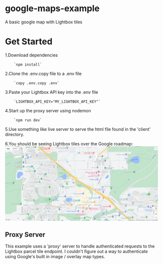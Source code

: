 # google-maps-example
A basic google map with Lightbox tiles

# Get Started

1.Download dependencies

        `npm install`

2.Clone the .env.copy file to a .env file
    
        `copy .env.copy .env`

3.Paste your Lightbox API key into the .env file

        `LIGHTBOX_API_KEY="MY_LIGHTBOX_API_KEY"`

4.Start up the proxy server using nodemon

        `npm run dev`

5.Use something like live server to serve the html file found in the 'client' directory.

6.You should be seeing Lightbox tiles over the Google roadmap:
![alt text](./Capture.PNG "Tile View")

## Proxy Server
This example uses a 'proxy' server to handle authenticated requests to the Lightbox parcel tile endpoint. I couldn't figure out a way to authenticate using Google's built in image / overlay map types.
